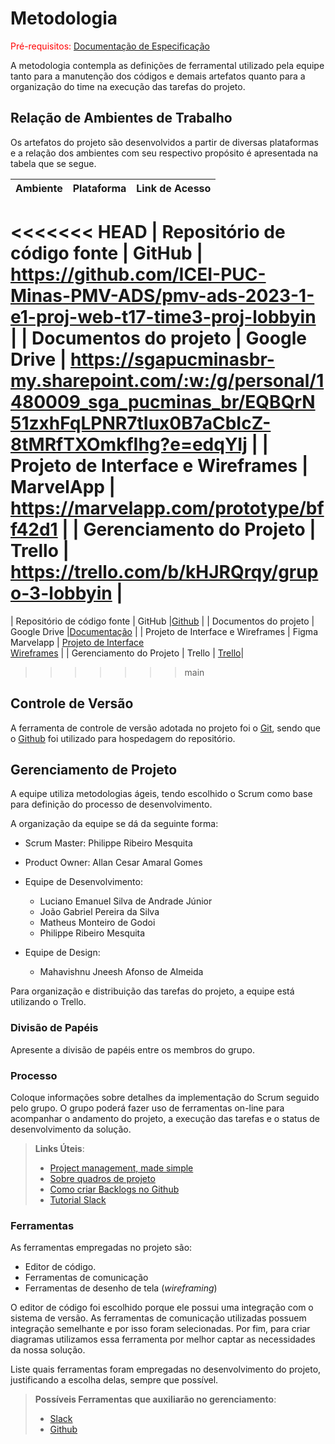 
# Metodologia

<span style="color:red">Pré-requisitos: <a href="2-Especificação do Projeto.md"> Documentação de Especificação</a></span>

A metodologia contempla as definições de ferramental utilizado pela equipe tanto para a manutenção dos códigos e demais artefatos quanto para a organização do time na execução das tarefas do projeto.

## Relação de Ambientes de Trabalho

Os artefatos do projeto são desenvolvidos a partir de diversas plataformas e a relação dos ambientes com seu respectivo propósito é apresentada na tabela que se segue.

|              Ambiente              |  Plataforma  |                                    Link de Acesso                                    |
|:----------------------------------:|:------------:|:------------------------------------------------------------------------------------:|
<<<<<<< HEAD
|     Repositório de código fonte    |    GitHub    | https://github.com/ICEI-PUC-Minas-PMV-ADS/pmv-ads-2023-1-e1-proj-web-t17-time3-proj-lobbyin       |
|        Documentos do projeto       | Google Drive | https://sgapucminasbr-my.sharepoint.com/:w:/g/personal/1480009_sga_pucminas_br/EQBQrN51zxhFqLPNR7tIux0B7aCbIcZ-8tMRfTXOmkfIhg?e=edqYIj |
| Projeto de Interface e  Wireframes |   MarvelApp     | https://marvelapp.com/prototype/bff42d1    |
|      Gerenciamento do Projeto      |    Trello    |  https://trello.com/b/kHJRQrqy/grupo-3-lobbyin                             |
=======
|     Repositório de código fonte    |    GitHub    |<a href="https://github.com/ICEI-PUC-Minas-PMV-ADS/pmv-ads-2023-1-e1-proj-web-t17-time3-proj-lobbyin">Github</a> |
|        Documentos do projeto       | Google Drive |<a href="https://sgapucminasbr-my.sharepoint.com/:w:/g/personal/1480009_sga_pucminas_br/EQBQrN51zxhFqLPNR7tIux0B7aCbIcZ-8tMRfTXOmkfIhg?e=edqYIj">Documentação</a>  |
| Projeto de Interface e  Wireframes | 	Figma <br> Marvelapp  | <a href="https://www.figma.com/file/HWHPmkS0CPKyZbGisdc67a/LobbyIN?type=design&node-id=0-1">Projeto de Interface</a><br><a href="https://marvelapp.com/prototype/bff42d1/screen/91388833">Wireframes</a> |
|      Gerenciamento do Projeto      |    Trello    |     <a href="https://trello.com/b/kHJRQrqy/grupo-3-lobbyin">Trello</a>|
>>>>>>> main

## Controle de Versão

A ferramenta de controle de versão adotada no projeto foi o
[Git](https://git-scm.com/), sendo que o [Github](https://github.com)
foi utilizado para hospedagem do repositório.

## Gerenciamento de Projeto

A equipe utiliza metodologias ágeis, tendo escolhido o Scrum como base para definição do processo de desenvolvimento.

A organização da equipe se dá da seguinte forma:

+ Scrum Master: Philippe Ribeiro Mesquita
+ Product Owner: Allan Cesar Amaral Gomes

+ Equipe de Desenvolvimento:
	- Luciano Emanuel Silva de Andrade Júnior  
	- João Gabriel Pereira da Silva
	- Matheus Monteiro de Godoi
	- Philippe Ribeiro Mesquita
+ Equipe de Design:
	- Mahavishnu Jneesh Afonso de Almeida

Para organização e distribuição das tarefas do projeto, a equipe está utilizando o Trello.

### Divisão de Papéis

Apresente a divisão de papéis entre os membros do grupo.


### Processo

Coloque  informações sobre detalhes da implementação do Scrum seguido pelo grupo. O grupo poderá fazer uso de ferramentas on-line para acompanhar o andamento do projeto, a execução das tarefas e o status de desenvolvimento da solução.
 
> **Links Úteis**:
> - [Project management, made simple](https://github.com/features/project-management/)
> - [Sobre quadros de projeto](https://docs.github.com/pt/github/managing-your-work-on-github/about-project-boards)
> - [Como criar Backlogs no Github](https://www.youtube.com/watch?v=RXEy6CFu9Hk)
> - [Tutorial Slack](https://slack.com/intl/en-br/)

### Ferramentas

As ferramentas empregadas no projeto são:

- Editor de código.
- Ferramentas de comunicação
- Ferramentas de desenho de tela (_wireframing_)

O editor de código foi escolhido porque ele possui uma integração com o
sistema de versão. As ferramentas de comunicação utilizadas possuem
integração semelhante e por isso foram selecionadas. Por fim, para criar
diagramas utilizamos essa ferramenta por melhor captar as
necessidades da nossa solução.

Liste quais ferramentas foram empregadas no desenvolvimento do projeto, justificando a escolha delas, sempre que possível.
 
> **Possíveis Ferramentas que auxiliarão no gerenciamento**: 
> - [Slack](https://slack.com/)
> - [Github](https://github.com/)

